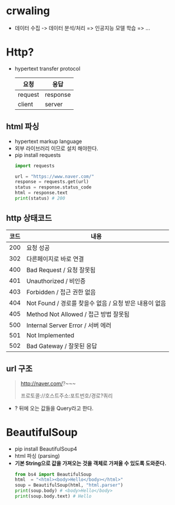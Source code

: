 # crwaling
- 데이터 수집 -> 데이터 분석/처리 => 인공지능 모델 학습 => ...

# Http?
- hypertext transfer protocol

    요청 | 응답
    ---|---
    request | response
    client | server
## html 파싱
- hypertext markup language
- 외부 라이브러리 이므로 설치 해야한다.
- pip install requests
    ```python 3
    import requests

    url = "https://www.naver.com/"
    response = requests.get(url)
    status = response.status_code
    html = response.text
    print(status) # 200
    ```
## http 상태코드
코드 | 내용
----|-----
200 | 요청 성공
302 | 다른페이지로 바로 연결
400 | Bad Request / 요청 잘못됨
401 | Unauthorized / 비인증
403 | Forbidden / 접근 권한 없음
404 | Not Found / 경로를 찾을수 없음 / 요청 받은 내용이 없음
405 | Method Not Allowed / 접근 방법 잘못됨
500 | Internal Server Error / 서버 에러
501 | Not Implemented
502 | Bad Gateway / 잘못된 응답

## url 구조
> http://naver.com/?~~~
> 
> 프로토콜://호스트주소:포트번호/경로?쿼리
- ? 뒤에 오는 값들을 Query라고 한다.

# BeautifulSoup
- pip install BeautifulSoup4
- html 파싱 (parsing)
- **기본 String으로 값을 가져오는 것을 객체로 가져올 수 있도록 도와준다.**
    ```python 3
    from bs4 import BeautifulSoup
    html  = "<html><body>Hello</body></html>"
    soup = BeautifulSoup(html, "html.parser")
    print(soup.body) # <body>Hello</body>
    print(soup.body.text) # Hello
    ```